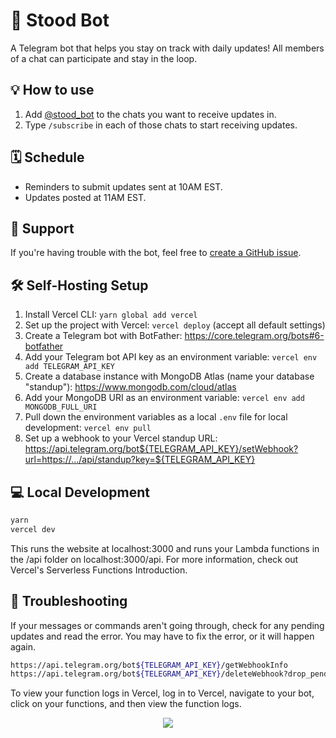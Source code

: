 # 🤖 Stood Bot

A Telegram bot that helps you stay on track with daily updates! All members of a chat can participate and stay in the loop.

## 💡 How to use

1. Add [@stood_bot](https://t.me/stood_bot) to the chats you want to receive updates in.
2. Type `/subscribe` in each of those chats to start receiving updates.

## 🗓️ Schedule

- Reminders to submit updates sent at 10AM EST.
- Updates posted at 11AM EST.

## 🔧 Support

If you're having trouble with the bot, feel free to [create a GitHub issue](https://github.com/alwaysbegrowing/telegram-standup-bot/issues/new/choose).

## 🛠️ Self-Hosting Setup

1. Install Vercel CLI: `yarn global add vercel`
2. Set up the project with Vercel: `vercel deploy` (accept all default settings)
3. Create a Telegram bot with BotFather: https://core.telegram.org/bots#6-botfather
4. Add your Telegram bot API key as an environment variable: `vercel env add TELEGRAM_API_KEY`
5. Create a database instance with MongoDB Atlas (name your database "standup"): https://www.mongodb.com/cloud/atlas
6. Add your MongoDB URI as an environment variable: `vercel env add MONGODB_FULL_URI`
7. Pull down the environment variables as a local `.env` file for local development: `vercel env pull`
8. Set up a webhook to your Vercel standup URL: https://api.telegram.org/bot${TELEGRAM_API_KEY}/setWebhook?url=https://.../api/standup?key=${TELEGRAM_API_KEY}

## 💻 Local Development

```bash
yarn
vercel dev
```

This runs the website at localhost:3000 and runs your Lambda functions in the /api folder on localhost:3000/api. For more information, check out Vercel's Serverless Functions Introduction.

## 🔎 Troubleshooting

If your messages or commands aren't going through, check for any pending updates and read the error. You may have to fix the error, or it will happen again.

```bash
https://api.telegram.org/bot${TELEGRAM_API_KEY}/getWebhookInfo
https://api.telegram.org/bot${TELEGRAM_API_KEY}/deleteWebhook?drop_pending_updates=true
```

To view your function logs in Vercel, log in to Vercel, navigate to your bot, click on your functions, and then view the function logs.

<center>
<a href="https://vercel.com?utm_source=alwaysbegrowing&utm_campaign=oss"><img src="https://www.datocms-assets.com/31049/1618983297-powered-by-vercel.svg"/></a>
</center>
